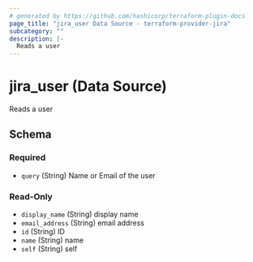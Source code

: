 ```yaml
---
# generated by https://github.com/hashicorp/terraform-plugin-docs
page_title: "jira_user Data Source - terraform-provider-jira"
subcategory: ""
description: |-
  Reads a user
---
```


# jira_user (Data Source)

Reads a user



<!-- schema generated by tfplugindocs -->
## Schema

### Required

- `query` (String) Name or Email of the user

### Read-Only

- `display_name` (String) display name
- `email_address` (String) email address
- `id` (String) ID
- `name` (String) name
- `self` (String) self


